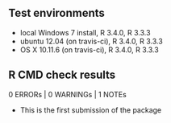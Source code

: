 ## Test environments
* local Windows 7 install, R 3.4.0, R 3.3.3
* ubuntu 12.04 (on travis-ci), R 3.4.0, R 3.3.3
* OS X 10.11.6 (on travis-ci), R 3.4.0, R 3.3.3

## R CMD check results
0 ERRORs | 0 WARNINGs | 1 NOTEs
* This is the first submission of the package
